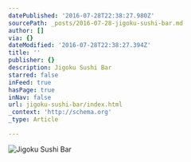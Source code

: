 ```yaml
---
datePublished: '2016-07-28T22:38:27.980Z'
sourcePath: _posts/2016-07-28-jigoku-sushi-bar.md
author: []
via: {}
dateModified: '2016-07-28T22:38:27.394Z'
title: ''
publisher: {}
description: Jigoku Sushi Bar
starred: false
inFeed: true
hasPage: true
inNav: false
url: jigoku-sushi-bar/index.html
_context: 'http://schema.org'
_type: Article

---
```

![Jigoku Sushi Bar](https://the-grid-user-content.s3-us-west-2.amazonaws.com/7c298cec-ad05-419b-bc29-5550c5138505.jpg)